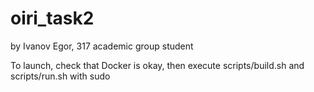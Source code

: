 # oiri_task2

by Ivanov Egor, 317 academic group student

To launch, check that Docker is okay, then execute scripts/build.sh and scripts/run.sh with sudo
